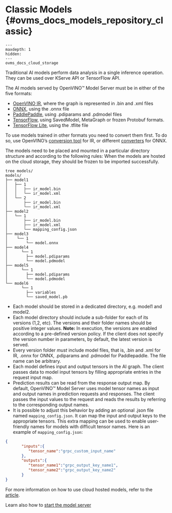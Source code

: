 # Classic Models {#ovms_docs_models_repository_classic}

```{toctree}
---
maxdepth: 1
hidden:
---
ovms_docs_cloud_storage

```

Traditional AI models perform data analysis in a single inference operation. They can be used over KServe API or TensorFlow API. 

The AI models served by OpenVINO&trade; Model Server must be in either of the five formats:
- [OpenVINO IR](https://docs.openvino.ai/2025/documentation/openvino-ir-format.html), where the graph is represented in .bin and .xml files
- [ONNX](https://onnx.ai/), using the .onnx file
- [PaddlePaddle](https://www.paddlepaddle.org.cn/en), using .pdiparams and .pdmodel files
- [TensorFlow](https://www.tensorflow.org/), using SavedModel, MetaGraph or frozen Protobuf formats.
- [TensorFlow Lite](https://www.tensorflow.org/lite), using the .tflite file

To use models trained in other formats you need to convert them first. To do so, use
OpenVINO’s [conversion tool](https://docs.openvino.ai/2025/openvino-workflow/model-preparation/convert-model-to-ir.html) for IR, or different
[converters](https://onnx.ai/supported-tools.html) for ONNX.

The models need to be placed and mounted in a particular directory structure and according to the following rules:
When the models are hosted on the cloud storage, they should be frozen to be imported successfully.

```
tree models/
models/
├── model1
│   ├── 1
│   │   ├── ir_model.bin
│   │   └── ir_model.xml
│   └── 2
│       ├── ir_model.bin
│       └── ir_model.xml
├── model2
│   └── 1
│       ├── ir_model.bin
│       ├── ir_model.xml
│       └── mapping_config.json
├── model3
│    └── 1
│        └── model.onnx
├── model4
│      └── 1
│        ├── model.pdiparams
│        └── model.pdmodel
├── model5
│      └── 1
│        ├── model.pdiparams
│        └── model.pdmodel
└── model6
       └── 1
         ├── variables
         └── saved_model.pb

```

- Each model should be stored in a dedicated directory, e.g. model1 and model2.
- Each model directory should include a sub-folder for each of its versions (1,2, etc). The versions and their folder names should be positive integer values.
**Note:** In execution, the versions are enabled according to a pre-defined version policy. If the client does not specify
the version number in parameters, by default, the latest version is served.
- Every version folder _must_ include model files, that is, .bin and .xml for IR, .onnx for ONNX, .pdiparams and .pdmodel for Paddlepaddle. The file name can be arbitrary.
- Each model defines input and output tensors in the AI graph. The client passes data to model input tensors by filling appropriate entries in the request input map.
- Prediction results can be read from the response output map. By default, OpenVINO™ Model Server uses model tensor names as input and output names in prediction requests and responses. The client passes the input values to the request and reads the results by referring to the corresponding output names.
- It is possible to adjust this behavior by adding an optional .json file named `mapping_config.json`.
It can map the input and output keys to the appropriate tensors. This extra mapping can be used to enable user-friendly names for models with difficult tensor names. Here is an example of `mapping_config.json`:
```json
{
       "inputs":{
          "tensor_name":"grpc_custom_input_name"
       },
       "outputs":{
          "tensor_name1":"grpc_output_key_name1",
          "tensor_name2":"grpc_output_key_name2"
       }
}
```

For more information on how to use cloud hosted models, refer to the [article](./using_cloud_storage.md).

Learn also how to [start the model server](./starting_server.md) 

